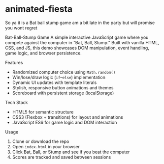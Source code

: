 # animated-fiesta
So ya it is a Bat ball stump game am a bit late in the party but 
will promise you wont regret 

Bat-Ball-Stump Game
A simple interactive JavaScript game where you compete against the computer in “Bat, Ball, Stump.” Built with vanilla HTML, CSS, and JS, this demo showcases DOM manipulation, event handling, game logic, and browser persistence.

Features
- Randomized computer choice using `Math.random()`
- Win/lose/draw logic (`if`–`else`) implementation
- Dynamic UI updates with template literals
- Stylish, responsive button animations and themes
- Scoreboard with persistent storage (localStorage)

Tech Stack
- HTML5 for semantic structure
- CSS3 (Flexbox + transitions) for layout and animations
- JavaScript ES6 for game logic and DOM interaction

Usage
1. Clone or download the repo  
2. Open `index.html` in your browser  
3. Click Bat, Ball, or Stump and see if you beat the computer  
4. Scores are tracked and saved between sessions  

